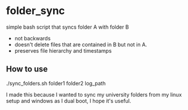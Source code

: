 # folder_sync
simple bash script that syncs folder A with folder B
- not backwards
- doesn't delete files that are contained in B but not in A.
- preserves file hierarchy and timestamps
## How to use
./sync_folders.sh folder1 folder2 log_path

I made this because I wanted to sync my university folders from my linux setup and windows as I dual boot, I hope it's useful.
